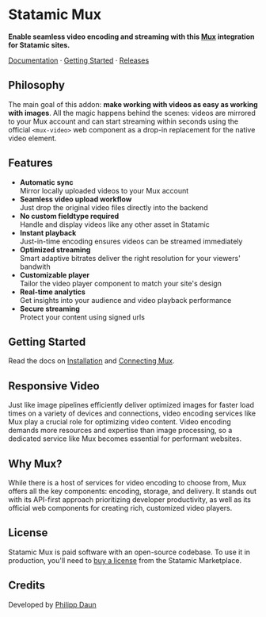 # Statamic Mux

**Enable seamless video encoding and streaming with this [Mux](https://www.mux.com/) integration for Statamic sites.**

[Documentation](https://statamic-mux.daun.ltd) · [Getting Started](https://statamic-mux.daun.ltd/installation) · [Releases](https://github.com/daun/statamic-mux/releases)

## Philosophy

The main goal of this addon: **make working with videos as easy as working with images**. All the magic
happens behind the scenes: videos are mirrored to your Mux account and can start streaming within seconds
using the official `<mux-video>` web component as a drop-in replacement for the native video element.

## Features

- **Automatic sync**  
  Mirror locally uploaded videos to your Mux account  
- **Seamless video upload workflow**  
  Just drop the original video files directly into the backend
- **No custom fieldtype required**  
  Handle and display videos like any other asset in Statamic
- **Instant playback**  
  Just-in-time encoding ensures videos can be streamed immediately
- **Optimized streaming**  
  Smart adaptive bitrates deliver the right resolution for your viewers' bandwith
- **Customizable player**  
  Tailor the video player component to match your site's design
- **Real-time analytics**  
  Get insights into your audience and video playback performance
- **Secure streaming**  
  Protect your content using signed urls

## Getting Started

Read the docs on [Installation](https://statamic-mux.daun.ltd/installation) and
[Connecting Mux](https://statamic-mux.daun.ltd/connecting-mux).

## Responsive Video

Just like image pipelines efficiently deliver optimized images for faster load times on a variety of devices
and connections, video encoding services like Mux play a crucial role for optimizing video content.
Video encoding demands more resources and expertise than image processing, so a dedicated service
like Mux becomes essential for performant websites.

## Why Mux?

While there is a host of services for video encoding to choose from, Mux offers all the key
components: encoding, storage, and delivery. It stands out with its API-first approach prioritizing
developer productivity, as well as its official web components for creating rich, customized video players.

## License

Statamic Mux is paid software with an open-source codebase. To use it in production, you'll need
to [buy a license](https://statamic.com/addons/daun/statamic-mux) from the Statamic Marketplace.

## Credits

Developed by [Philipp Daun](https://philippdaun.net/)
